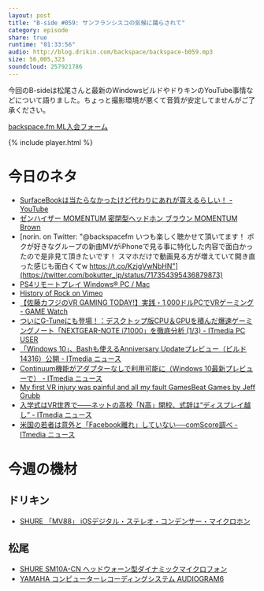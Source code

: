 ```yaml
---
layout: post
title: "B-side #059: サンフランシスコの気候に踊らされて"
category: episode
share: true
runtime: "01:33:56"
audio: http://blog.drikin.com/backspace/backspace-b059.mp3
size: 56,005,323
soundcloud: 257921786
---
```

今回のB-sideは松尾さんと最新のWindowsビルドやドりキンのYouTube事情などについて語りました。ちょっと撮影環境が悪くて音質が安定してませんがご了承ください。

[backspace.fm ML入会フォーム](http://backspace.us11.list-manage.com/subscribe?u=09c933bd3997c1d16dbed156a&id=84b6529b91)

{% include player.html %}

# 今日のネタ
* [SurfaceBookは当たらなかったけど代わりにあれが貰えるらしい！ - YouTube](https://www.youtube.com/watch?v=qrRXHd2wi2U&feature=youtu.be)
* [ゼンハイザー MOMENTUM 密閉型ヘッドホン ブラウン MOMENTUM Brown](http://amzn.to/1VaBKt2)
* [norin. on Twitter: "@backspacefm いつも楽しく聴かせて頂いてます！ ボクが好きなグループの新曲MVがiPhoneで見る事に特化した内容で面白かったので是非見て頂きたいです！ スマホだけで動画見る方が増えていて開き直った感じも面白くてw https://t.co/KzjgVwNbHN"](https://twitter.com/bokutter_jp/status/717354395436879873)
* [PS4リモートプレイ Windows® PC / Mac](https://remoteplay.dl.playstation.net/remoteplay/lang/jp/index.html)
* [History of Rock on Vimeo](https://vimeo.com/158160346)
* [【佐藤カフジのVR GAMING TODAY!】実践・1,000ドルPCでVRゲーミング - GAME Watch](http://game.watch.impress.co.jp/docs/series/vrgaming/20160405_751383.html)
* [ついにG-Tuneにも登場！：デスクトップ版CPU＆GPUを積んだ爆速ゲーミングノート「NEXTGEAR-NOTE i71000」を徹底分析 (1/3) - ITmedia PC USER](http://www.itmedia.co.jp/pcuser/articles/1604/05/news122.html)
* [「Windows 10」、Bashも使えるAnniversary Updateプレビュー（ビルド14316）公開 - ITmedia ニュース](http://www.itmedia.co.jp/news/articles/1604/07/news070.html)
* [Continuum機能がアダプターなしで利用可能に（Windows 10最新プレビューで） - ITmedia ニュース](http://www.itmedia.co.jp/news/articles/1604/07/news078.html)
* [My first VR injury was painful and all my fault  GamesBeat  Games  by Jeff Grubb](http://venturebeat.com/2016/04/06/my-first-vr-injury-was-painful-and-all-my-fault/)
* [入学式はVR世界で――ネットの高校「N高」開校、式辞は“ディスプレイ越し” - ITmedia ニュース](http://www.itmedia.co.jp/news/articles/1604/06/news131.html)
* [米国の若者は意外と「Facebook離れ」していない──comScore調べ - ITmedia ニュース](http://www.itmedia.co.jp/news/articles/1604/04/news078.html)

# 今週の機材

## ドリキン
* [SHURE 「MV88」 iOSデジタル・ステレオ・コンデンサー・マイクロホン](http://amzn.to/21xgjBj)

## 松尾
* [SHURE  SM10A-CN ヘッドウォーン型ダイナミックマイクロフォン](http://amzn.to/1LXIGkV) 
* [YAMAHA コンピューターレコーディングシステム AUDIOGRAM6](http://amzn.to/1Rsyq5W)
